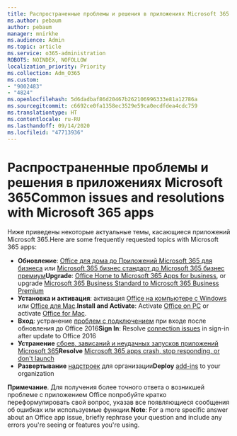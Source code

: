 ```yaml
---
title: Распространенные проблемы и решения в приложениях Microsoft 365
ms.author: pebaum
author: pebaum
manager: mnirkhe
ms.audience: Admin
ms.topic: article
ms.service: o365-administration
ROBOTS: NOINDEX, NOFOLLOW
localization_priority: Priority
ms.collection: Adm_O365
ms.custom:
- "9002483"
- "4824"
ms.openlocfilehash: 5d6dadbaf86d20467b262106996333e81a12786a
ms.sourcegitcommit: c6692ce0fa1358ec3529e59ca0ecdfdea4cdc759
ms.translationtype: HT
ms.contentlocale: ru-RU
ms.lasthandoff: 09/14/2020
ms.locfileid: "47713936"
---
```

# <a name="common-issues-and-resolutions-with-microsoft-365-apps"></a><span data-ttu-id="d5212-102">Распространенные проблемы и решения в приложениях Microsoft 365</span><span class="sxs-lookup"><span data-stu-id="d5212-102">Common issues and resolutions with Microsoft 365 apps</span></span>

<span data-ttu-id="d5212-103">Ниже приведены некоторые актуальные темы, касающиеся приложений Microsoft 365.</span><span class="sxs-lookup"><span data-stu-id="d5212-103">Here are some frequently requested topics with Microsoft 365 apps:</span></span>

- <span data-ttu-id="d5212-104">**Обновление**: [Office для дома до Приложений Microsoft 365 для бизнеса](https://support.office.com/article/how-do-i-upgrade-office-ee68f6cf-422f-464a-82ec-385f65391350#OfficeVersion=Office_365_subscription) или [Microsoft 365 бизнес стандарт до Microsoft 365 бизнес премиум](https://docs.microsoft.com/microsoft-365/business/migrate-to-microsoft-365-business)</span><span class="sxs-lookup"><span data-stu-id="d5212-104">**Upgrade**:  [Office Home to Microsoft 365 Apps for business](https://support.office.com/article/how-do-i-upgrade-office-ee68f6cf-422f-464a-82ec-385f65391350#OfficeVersion=Office_365_subscription), or upgrade [Microsoft 365 Business Standard to Microsoft 365 Business Premium](https://docs.microsoft.com/microsoft-365/business/migrate-to-microsoft-365-business)</span></span>
- <span data-ttu-id="d5212-105">**Установка и активация**: активация [Office на компьютере с Windows](https://support.office.com/article/activate-office-5bd38f38-db92-448b-a982-ad170b1e187e) или [Office для Mac](https://support.office.com/article/activate-office-for-mac-7f6646b1-bb14-422a-9ad4-a53410fcefb2).</span><span class="sxs-lookup"><span data-stu-id="d5212-105">**Install and Activate**: Activate [Office on PC](https://support.office.com/article/activate-office-5bd38f38-db92-448b-a982-ad170b1e187e) or activate [Office for Mac](https://support.office.com/article/activate-office-for-mac-7f6646b1-bb14-422a-9ad4-a53410fcefb2).</span></span>
- <span data-ttu-id="d5212-106">**Вход**: устранение [проблем с подключением](https://docs.microsoft.com/office365/troubleshoot/authentication/connection-issue-when-sign-in-office-2016) при входе после обновления до Office 2016</span><span class="sxs-lookup"><span data-stu-id="d5212-106">**Sign In**: Resolve [connection issues](https://docs.microsoft.com/office365/troubleshoot/authentication/connection-issue-when-sign-in-office-2016) in sign-in after update to Office 2016</span></span>
- <span data-ttu-id="d5212-107">**Устранение** [сбоев, зависаний и неудачных запусков приложений Microsoft 365](https://docs.microsoft.com/alchemyinsights/office-apps-don't-launch-start)</span><span class="sxs-lookup"><span data-stu-id="d5212-107">**Resolve** [Microsoft 365 apps crash, stop responding, or don't launch](https://docs.microsoft.com/alchemyinsights/office-apps-don't-launch-start)</span></span>
- <span data-ttu-id="d5212-108">**Развертывание** [надстроек](https://docs.microsoft.com/microsoft-365/admin/manage/manage-deployment-of-add-ins?view=o365-worldwide) для организации</span><span class="sxs-lookup"><span data-stu-id="d5212-108">**Deploy** [add-ins](https://docs.microsoft.com/microsoft-365/admin/manage/manage-deployment-of-add-ins?view=o365-worldwide) to your organization</span></span>

<span data-ttu-id="d5212-109">**Примечание**. Для получения более точного ответа о возникшей проблеме с приложением Office попробуйте кратко переформулировать свой вопрос, указав все появляющиеся сообщения об ошибках или используемые функции.</span><span class="sxs-lookup"><span data-stu-id="d5212-109">**Note**: For a more specific answer about an Office app issue, briefly rephrase your question and include any errors you're seeing or features you're using.</span></span>
